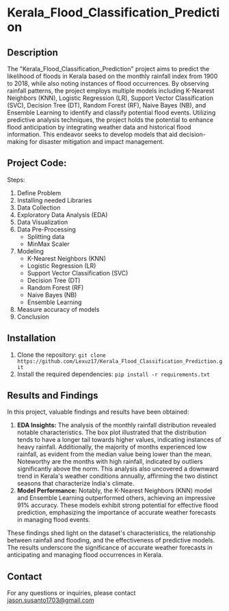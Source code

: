# Kerala_Flood_Classification_Prediction

## **Description**
The "Kerala_Flood_Classification_Prediction" project aims to predict the likelihood of floods in Kerala based on the monthly rainfall index from 1900 to 2018, while also noting instances of flood occurrences. By observing rainfall patterns, the project employs multiple models including K-Nearest Neighbors (KNN), Logistic Regression (LR), Support Vector Classification (SVC), Decision Tree (DT), Random Forest (RF), Naive Bayes (NB), and Ensemble Learning to identify and classify potential flood events. Utilizing predictive analysis techniques, the project holds the potential to enhance flood anticipation by integrating weather data and historical flood information. This endeavor seeks to develop models that aid decision-making for disaster mitigation and impact management.

## **Project Code:**
Steps:
1. Define Problem
2. Installing needed Libraries
3. Data Collection
4. Exploratory Data Analysis (EDA)
5. Data Visualization
6. Data Pre-Processing
   - Splitting data
   - MinMax Scaler
7. Modeling
    - K-Nearest Neighbors (KNN)
    - Logistic Regression (LR)
    - Support Vector Classification (SVC)
    - Decision Tree (DT)
    - Random Forest (RF)
    - Naive Bayes (NB)
    - Ensemble Learning
8. Measure accuracy of models
9. Conclusion

## **Installation**
1. Clone the repository: `git clone https://github.com/Lexuz17/Kerala_Flood_Classification_Prediction.git`
2. Install the required dependencies: `pip install -r requirements.txt`

## **Results and Findings**

In this project, valuable findings and results have been obtained:
1. **EDA Insights:** The analysis of the monthly rainfall distribution revealed notable characteristics. The box plot illustrated that the distribution tends to have a longer tail towards higher values, indicating instances of heavy rainfall. Additionally, the majority of months experienced low rainfall, as evident from the median value being lower than the mean. Noteworthy are the months with high rainfall, indicated by outliers significantly above the norm. This analysis also uncovered a downward trend in Kerala's weather conditions annually, affirming the two distinct seasons that characterize India's climate.
2. **Model Performance:** Notably, the K-Nearest Neighbors (KNN) model and Ensemble Learning outperformed others, achieving an impressive 91% accuracy. These models exhibit strong potential for effective flood prediction, emphasizing the importance of accurate weather forecasts in managing flood events.

These findings shed light on the dataset's characteristics, the relationship between rainfall and flooding, and the effectiveness of predictive models. The results underscore the significance of accurate weather forecasts in anticipating and managing flood occurrences in Kerala.

## Contact
For any questions or inquiries, please contact jason.susanto1703@gmail.com
